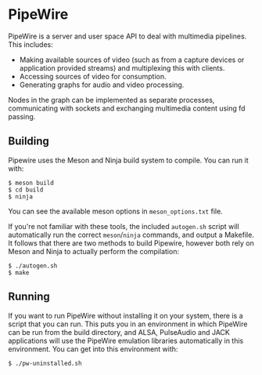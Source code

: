 # PipeWire

PipeWire is a server and user space API to deal with multimedia
pipelines. This includes:

  - Making available sources of video (such as from a capture devices or
    application provided streams) and multiplexing this with
    clients.
  - Accessing sources of video for consumption.
  - Generating graphs for audio and video processing.

Nodes in the graph can be implemented as separate processes,
communicating with sockets and exchanging multimedia content using fd
passing.

## Building

Pipewire uses the Meson and Ninja build system to compile. You can run it
with:

```
$ meson build
$ cd build
$ ninja
```

You can see the available meson options in `meson_options.txt` file.

If you're not familiar with these tools, the included `autogen.sh` script will
automatically run the correct `meson`/`ninja` commands, and output a Makefile.
It follows that there are two methods to build Pipewire, however both rely
on Meson and Ninja to actually perform the compilation:

```
$ ./autogen.sh
$ make
```

## Running

If you want to run PipeWire without installing it on your system, there is a
script that you can run. This puts you in an environment in which PipeWire can
be run from the build directory, and ALSA, PulseAudio and JACK applications
will use the PipeWire emulation libraries automatically
in this environment. You can get into this environment with:

```
$ ./pw-uninstalled.sh
```
